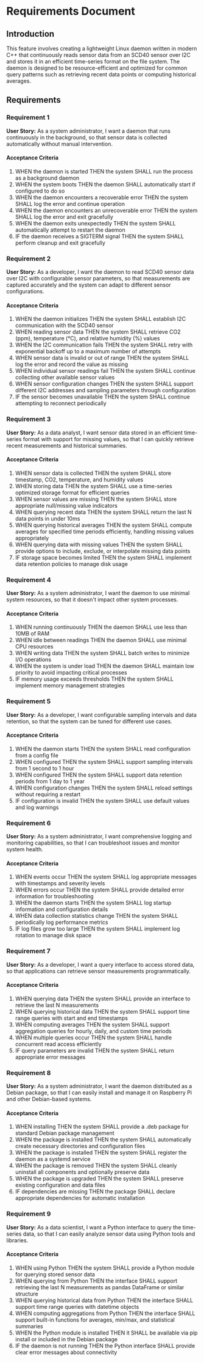 # Requirements Document

## Introduction

This feature involves creating a lightweight Linux daemon written in modern C++ that continuously reads sensor data from an SCD40 sensor over I2C and stores it in an efficient time-series format on the file system. The daemon is designed to be resource-efficient and optimized for common query patterns such as retrieving recent data points or computing historical averages.

## Requirements

### Requirement 1

**User Story:** As a system administrator, I want a daemon that runs continuously in the background, so that sensor data is collected automatically without manual intervention.

#### Acceptance Criteria

1. WHEN the daemon is started THEN the system SHALL run the process as a background daemon
2. WHEN the system boots THEN the daemon SHALL automatically start if configured to do so
3. WHEN the daemon encounters a recoverable error THEN the system SHALL log the error and continue operation
4. WHEN the daemon encounters an unrecoverable error THEN the system SHALL log the error and exit gracefully
5. WHEN the daemon exits unexpectedly THEN the system SHALL automatically attempt to restart the daemon
6. IF the daemon receives a SIGTERM signal THEN the system SHALL perform cleanup and exit gracefully

### Requirement 2

**User Story:** As a developer, I want the daemon to read SCD40 sensor data over I2C with configurable sensor parameters, so that measurements are captured accurately and the system can adapt to different sensor configurations.

#### Acceptance Criteria

1. WHEN the daemon initializes THEN the system SHALL establish I2C communication with the SCD40 sensor
2. WHEN reading sensor data THEN the system SHALL retrieve CO2 (ppm), temperature (°C), and relative humidity (%) values
3. WHEN the I2C communication fails THEN the system SHALL retry with exponential backoff up to a maximum number of attempts
4. WHEN sensor data is invalid or out of range THEN the system SHALL log the error and record the value as missing
5. WHEN individual sensor readings fail THEN the system SHALL continue collecting other available sensor values
6. WHEN sensor configuration changes THEN the system SHALL support different I2C addresses and sampling parameters through configuration
7. IF the sensor becomes unavailable THEN the system SHALL continue attempting to reconnect periodically

### Requirement 3

**User Story:** As a data analyst, I want sensor data stored in an efficient time-series format with support for missing values, so that I can quickly retrieve recent measurements and historical summaries.

#### Acceptance Criteria

1. WHEN sensor data is collected THEN the system SHALL store timestamp, CO2, temperature, and humidity values
2. WHEN storing data THEN the system SHALL use a time-series optimized storage format for efficient queries
3. WHEN sensor values are missing THEN the system SHALL store appropriate null/missing value indicators
4. WHEN querying recent data THEN the system SHALL return the last N data points in under 10ms
5. WHEN querying historical averages THEN the system SHALL compute averages for specified time periods efficiently, handling missing values appropriately
6. WHEN querying data with missing values THEN the system SHALL provide options to include, exclude, or interpolate missing data points
7. IF storage space becomes limited THEN the system SHALL implement data retention policies to manage disk usage

### Requirement 4

**User Story:** As a system administrator, I want the daemon to use minimal system resources, so that it doesn't impact other system processes.

#### Acceptance Criteria

1. WHEN running continuously THEN the daemon SHALL use less than 10MB of RAM
2. WHEN idle between readings THEN the daemon SHALL use minimal CPU resources
3. WHEN writing data THEN the system SHALL batch writes to minimize I/O operations
4. WHEN the system is under load THEN the daemon SHALL maintain low priority to avoid impacting critical processes
5. IF memory usage exceeds thresholds THEN the system SHALL implement memory management strategies

### Requirement 5

**User Story:** As a developer, I want configurable sampling intervals and data retention, so that the system can be tuned for different use cases.

#### Acceptance Criteria

1. WHEN the daemon starts THEN the system SHALL read configuration from a config file
2. WHEN configured THEN the system SHALL support sampling intervals from 1 second to 1 hour
3. WHEN configured THEN the system SHALL support data retention periods from 1 day to 1 year
4. WHEN configuration changes THEN the system SHALL reload settings without requiring a restart
5. IF configuration is invalid THEN the system SHALL use default values and log warnings

### Requirement 6

**User Story:** As a system administrator, I want comprehensive logging and monitoring capabilities, so that I can troubleshoot issues and monitor system health.

#### Acceptance Criteria

1. WHEN events occur THEN the system SHALL log appropriate messages with timestamps and severity levels
2. WHEN errors occur THEN the system SHALL provide detailed error information for troubleshooting
3. WHEN the daemon starts THEN the system SHALL log startup information and configuration details
4. WHEN data collection statistics change THEN the system SHALL periodically log performance metrics
5. IF log files grow too large THEN the system SHALL implement log rotation to manage disk space

### Requirement 7

**User Story:** As a developer, I want a query interface to access stored data, so that applications can retrieve sensor measurements programmatically.

#### Acceptance Criteria

1. WHEN querying data THEN the system SHALL provide an interface to retrieve the last N measurements
2. WHEN querying historical data THEN the system SHALL support time range queries with start and end timestamps
3. WHEN computing averages THEN the system SHALL support aggregation queries for hourly, daily, and custom time periods
4. WHEN multiple queries occur THEN the system SHALL handle concurrent read access efficiently
5. IF query parameters are invalid THEN the system SHALL return appropriate error messages

### Requirement 8

**User Story:** As a system administrator, I want the daemon distributed as a Debian package, so that I can easily install and manage it on Raspberry Pi and other Debian-based systems.

#### Acceptance Criteria

1. WHEN installing THEN the system SHALL provide a .deb package for standard Debian package management
2. WHEN the package is installed THEN the system SHALL automatically create necessary directories and configuration files
3. WHEN the package is installed THEN the system SHALL register the daemon as a systemd service
4. WHEN the package is removed THEN the system SHALL cleanly uninstall all components and optionally preserve data
5. WHEN the package is upgraded THEN the system SHALL preserve existing configuration and data files
6. IF dependencies are missing THEN the package SHALL declare appropriate dependencies for automatic installation

### Requirement 9

**User Story:** As a data scientist, I want a Python interface to query the time-series data, so that I can easily analyze sensor data using Python tools and libraries.

#### Acceptance Criteria

1. WHEN using Python THEN the system SHALL provide a Python module for querying stored sensor data
2. WHEN querying from Python THEN the interface SHALL support retrieving the last N measurements as pandas DataFrame or similar structure
3. WHEN querying historical data from Python THEN the interface SHALL support time range queries with datetime objects
4. WHEN computing aggregations from Python THEN the interface SHALL support built-in functions for averages, min/max, and statistical summaries
5. WHEN the Python module is installed THEN it SHALL be available via pip install or included in the Debian package
6. IF the daemon is not running THEN the Python interface SHALL provide clear error messages about connectivity